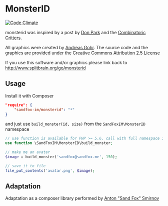 # MonsterID

[![Code Climate](https://img.shields.io/codeclimate/maintainability/sandfoxme/monsterid.svg?maxAge=2592000)](https://codeclimate.com/github/sandfoxme/monsterid)


monsterid was inspired by a post by 
[Don Park](http://www.docuverse.com/blog/donpark/2007/01/18/visual-security-9-block-ip-identification) 
and the [Combinatoric Critters](http://www.levitated.net/bones/walkingFaces/index.html).

All graphics were created by [Andreas Gohr](http://www.splitbrain.org). The source code and the graphics are provided
under the [Creative Commons Attribution 2.5 License](http://creativecommons.org/licenses/by/2.5/)

If you use this software and/or graphics please link back to http://www.splitbrain.org/go/monsterid

## Usage

Install it with Composer

```json
"require": {
    "sandfox-im/monsterid": "*"
}
```

and just use ```build_monster(id, size)``` from the ```SandFoxIM\MonsterID``` namespace

```php
// use function is available for PHP >= 5.6, call with full namespace in earlier versions
use function \SandFoxIM\MonsterID\build_monster;

// make me an avatar
$image = build_monster('sandfox@sandfox.me', 150);

// save it to file
file_put_contents('avatar.png', $image);
```

## Adaptation

Adaptation as a composer library performed by [Anton "Sand Fox" Smirnov](https://sandfox.me/)
